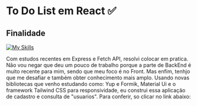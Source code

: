 <h1>To Do List em React ✅ 
<h2>Finalidade</h2>

[![My Skills](https://skillicons.dev/icons?i=react)](https://skillicons.dev)

Com estudos recentes em Express e Fetch API, resolvi colocar em pratica. Não vou negar que deu um pouco de trabalho porque a parte de BackEnd é muito recente para mim, sendo que meu foco é no Front. Mas enfim, tenhjo que me desafiar e também obter conhecimento mais amplo. Usando novas bibliotecas que venho estudando como: Yup e Formik, Material Ui e o framework Tailwind CSS para responsividade, eu construi essa aplicação de cadastro e consulta de "usuarios". Para conferir, so clicar no link abaixo: 
